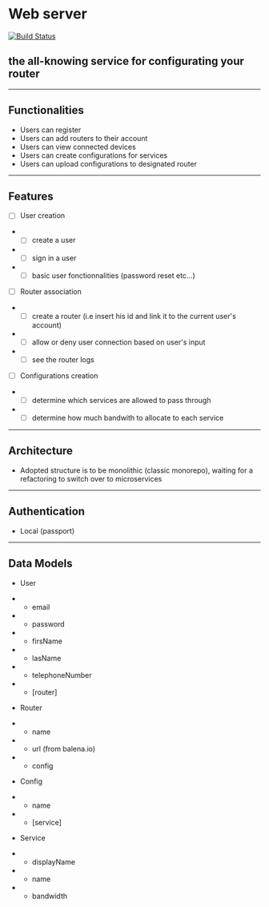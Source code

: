 # Web server

[![Build Status](https://travis-ci.com/vivitek/backend.svg?branch=master)](https://travis-ci.com/vivitek/backend)


## the all-knowing service for configurating your router

---

## Functionalities
 - Users can register
 - Users can add routers to their account
 - Users can view connected devices
 - Users can create configurations for services
 - Users can upload configurations to designated router

---

## Features

- [ ] User creation
- - [ ] create a user
- - [ ] sign in a user
- - [ ] basic user fonctionnalities (password reset etc...)
- [ ] Router association
- - [ ] create a router (i.e insert his id and link it to the current user's account)
- - [ ] allow or deny user connection based on user's input
- - [ ] see the router logs
- [ ] Configurations creation
- - [ ] determine which services are allowed to pass through
- - [ ] determine how much bandwith to allocate to each service

---

## Architecture

- Adopted structure is to be monolithic (classic monorepo), waiting for a refactoring to switch over to microservices

---

## Authentication

- Local (passport)

---

## Data Models

- User
- - email
- - password
- - firsName
- - lasName
- - telephoneNumber
- - [router]

- Router
- - name
- - url (from balena.io)
- - config

- Config
- - name
- - [service]

- Service
- - displayName
- - name
- - bandwidth